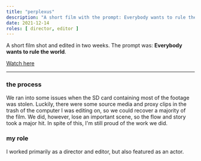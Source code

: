 ```yaml
---
title: "perplexus"
description: "A short film with the prompt: Everybody wants to rule the world."
date: 2021-12-14
roles: [ director, editor ]
---
```

A short film shot and edited in two weeks. The prompt was: **Everybody wants to rule the world**.

[Watch here](https://youtu.be/Xh73ty_o2Vg)

<hr>

### the process

We ran into some issues when the SD card containing most of the footage was stolen. Luckily, there were some source media and proxy clips in the trash of the computer I was editing on, so we could recover a majority of the film. We did, however, lose an important scene, so the flow and story took a major hit. In spite of this, I'm still proud of the work we did.

### my role

I worked primarily as a director and editor, but also featured as an actor.
